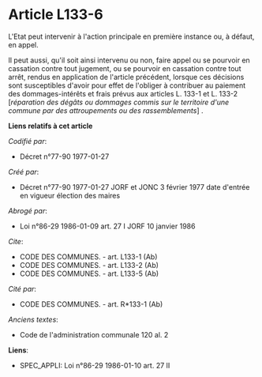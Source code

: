 # Article L133-6

L'Etat peut intervenir à l'action principale en première instance ou, à défaut, en appel. 

Il peut aussi, qu'il soit ainsi intervenu ou non, faire appel ou se pourvoir en cassation contre tout jugement, ou se
pourvoir en cassation contre tout arrêt, rendus en application de l'article précédent, lorsque ces décisions sont
susceptibles d'avoir pour effet de l'obliger à contribuer au paiement des dommages-intérêts et frais prévus aux articles L.
133-1 et L. 133-2 [*réparation des dégâts ou dommages commis sur le territoire d'une commune par des attroupements ou des
rassemblements*] .

**Liens relatifs à cet article**

_Codifié par_:

  - Décret n°77-90 1977-01-27

_Créé par_:

  - Décret n°77-90 1977-01-27 JORF et JONC 3 février 1977 date d'entrée en vigueur élection des maires

_Abrogé par_:

  - Loi n°86-29 1986-01-09 art. 27 I JORF 10 janvier 1986

_Cite_:

  - CODE DES COMMUNES. - art. L133-1 (Ab)
  - CODE DES COMMUNES. - art. L133-2 (Ab)
  - CODE DES COMMUNES. - art. L133-5 (Ab)

_Cité par_:

  - CODE DES COMMUNES. - art. R*133-1 (Ab)

_Anciens textes_:

  - Code de l'administration communale 120 al. 2

**Liens**:

  - SPEC_APPLI: Loi n°86-29 1986-01-10 art. 27 II
